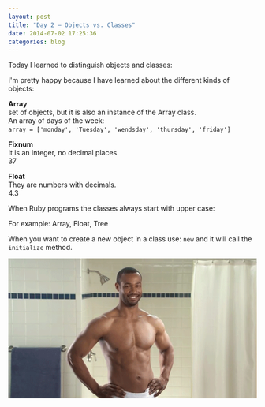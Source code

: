 ```yaml
---
layout: post
title: "Day 2 – Objects vs. Classes"
date: 2014-07-02 17:25:36
categories: blog
---
```


Today I learned to distinguish objects and classes:

I'm pretty happy because I have learned about the different kinds of objects:

**Array**  
set of objects, but it is also an instance of the Array class.  
An array of days of the week:  
`array = ['monday', 'Tuesday', 'wendsday', 'thursday', 'friday']`

**Fixnum**  
It is an integer, no decimal places.  
37

**Float**  
They are numbers with decimals.  
4.3

When Ruby programs the classes always start with upper case:

For example: Array, Float, Tree

When you want to create a new object in a class use: `new` and it will call the `initialize` method.



![yo](/images/complete_agreement.gif)
